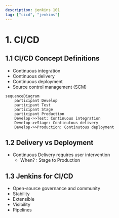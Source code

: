 ```yaml
---
description: jenkins 101
tag: ["cicd", "jenkins"]
---
```


# 1. CI/CD

## 1.1 CI/CD Concept Definitions

- Continuous integration
- Continuous delivery
- Continuous deployment
- Source control management (SCM)



```mermaid
sequenceDiagram
	participant Develop
	participant Test
	participant Stage
	participant Production
    Develop->>Test: Continuous integration
    Develop->>Stage: Continutous delivery
    Develop->>Production: Continutous deployment
```



## 1.2 Delivery vs Deployment

- Continuous Delivery requires user intervention
  - When? : Stage to Production



## 1.3 Jenkins for CI/CD

- Open-source governance and community
- Stability
- Extensible
- Visibility
- Pipelines
